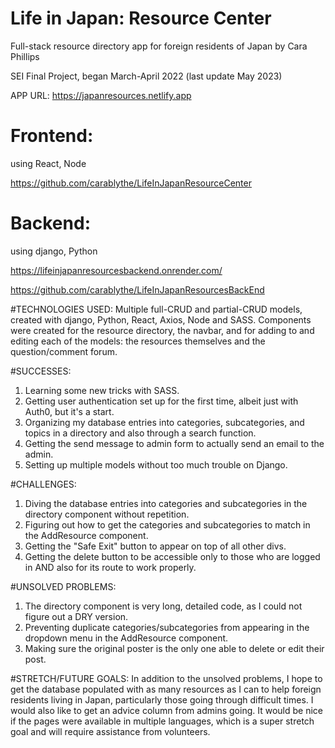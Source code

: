 # Life in Japan: Resource Center
Full-stack resource directory app for foreign residents of Japan
by Cara Phillips

SEI Final Project, began March-April 2022  (last update May 2023)

APP URL: https://japanresources.netlify.app


# Frontend:
 using React, Node

https://github.com/carablythe/LifeInJapanResourceCenter


# Backend:
 using django, Python

https://lifeinjapanresourcesbackend.onrender.com/

https://github.com/carablythe/LifeInJapanResourcesBackEnd


#TECHNOLOGIES USED:
Multiple full-CRUD and partial-CRUD models, created with django, Python, React, Axios, Node and SASS. Components were created for the resource directory, the navbar, and for adding to and editing each of the models: the resources themselves and the question/comment forum.

#SUCCESSES:
1. Learning some new tricks with SASS.
2. Getting user authentication set up for the first time, albeit just with Auth0, but it's a start.
3. Organizing my database entries into categories, subcategories, and topics in a directory and also through a search function.
4. Getting the send message to admin form to actually send an email to the admin.
5. Setting up multiple models without too much trouble on Django.

#CHALLENGES:  
1. Diving the database entries into categories and subcategories in the directory component without repetition.
2. Figuring out how to get the categories and subcategories to match in the AddResource component.
3. Getting the "Safe Exit" button to appear on top of all other divs.
4. Getting the delete button to be accessible only to those who are logged in AND also for its route to work properly.


#UNSOLVED PROBLEMS:  
1. The directory component is very long, detailed code, as I could not figure out a DRY version.
2. Preventing duplicate categories/subcategories from appearing in the dropdown menu in the AddResource component.
3. Making sure the original poster is the only one able to delete or edit their post.

#STRETCH/FUTURE GOALS:
In addition to the unsolved problems, I hope to get the database populated with as many resources as I can to help foreign residents living in Japan, particularly those going through difficult times. I would also like to get an advice column from admins going.  It would be nice if the pages were available in multiple languages, which is a super stretch goal and will require assistance from volunteers.
